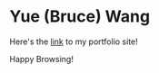 # Yue (Bruce) Wang

Here's the [link](https://wangytangy.github.io/portfolio/) to my portfolio site!

Happy Browsing!
